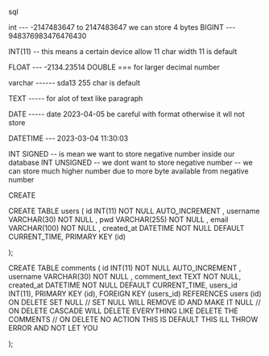 sql


int --- -2147483647  to 2147483647 we can store 4 bytes
BIGINT --- 948376983476476430

INT(11) -- this means a certain device allow 11 char width 11 is default 

FLOAT --- -2134.23514
DOUBLE ===            for larger decimal number

varchar ------ sda13    255 char is default

TEXT ----- for alot of text like paragraph  

DATE ----- date 2023-04-05  be careful  with format otherwise it wll not store

DATETIME --- 2023-03-04 11:30:03

INT SIGNED -- is mean we want to  store negative number inside our database
INT UNSIGNED -- we dont want to store negative number -- we can store much higher number due to more byte available from negative number


CREATE

CREATE TABLE users (
    id INT(11) NOT NULL AUTO_INCREMENT ,
    username VARCHAR(30) NOT NULL ,
    pwd VARCHAR(255) NOT NULL ,
    email VARCHAR(100) NOT NULL ,
    created_at DATETIME NOT NULL DEFAULT CURRENT_TIME,
    PRIMARY KEY (id)


);

CREATE TABLE comments (
    id INT(11) NOT NULL AUTO_INCREMENT ,
    username VARCHAR(30) NOT NULL ,
    comment_text TEXT NOT NULL,
    created_at DATETIME NOT NULL DEFAULT CURRENT_TIME,
    users_id INT(11),
    PRIMARY KEY (id),
    FOREIGN KEY (users_id) REFERENCES users (id) ON DELETE SET NULL
	// SET NULL WILL REMOVE ID AND MAKE IT NULL
    // ON DELETE CASCADE WILL DELETE EVERYTHING LIKE DELETE THE COMMENTS 
    // ON DELETE NO ACTION THIS IS DEFAULT THIS ILL THROW ERROR AND NOT LET YOU

);



